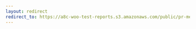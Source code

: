 ```yaml
---
layout: redirect
redirect_to: https://a8c-woo-test-reports.s3.amazonaws.com/public/pr-merge/39809/api/index.html
---
```

